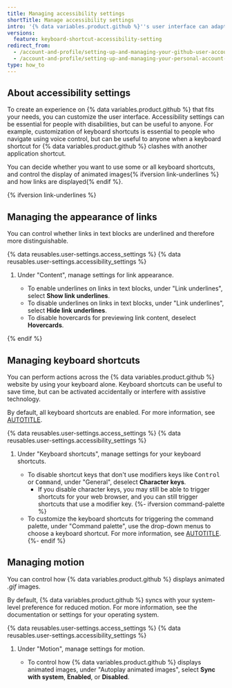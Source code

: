 ```yaml
---
title: Managing accessibility settings
shortTitle: Manage accessibility settings
intro: '{% data variables.product.github %}''s user interface can adapt to your vision, hearing, motor, cognitive, or learning needs.'
versions:
  feature: keyboard-shortcut-accessibility-setting
redirect_from:
  - /account-and-profile/setting-up-and-managing-your-github-user-account/managing-user-account-settings/managing-accessibility-settings
  - /account-and-profile/setting-up-and-managing-your-personal-account-on-github/managing-personal-account-settings/managing-accessibility-settings
type: how_to
---
```


## About accessibility settings

To create an experience on {% data variables.product.github %} that fits your needs, you can customize the user interface. Accessibility settings can be essential for people with disabilities, but can be useful to anyone. For example, customization of keyboard shortcuts is essential to people who navigate using voice control, but can be useful to anyone when a keyboard shortcut for {% data variables.product.github %} clashes with another application shortcut.

You can decide whether you want to use some or all keyboard shortcuts, and control the display of animated images{% ifversion link-underlines %} and how links are displayed{% endif %}.

{% ifversion link-underlines %}

## Managing the appearance of links

You can control whether links in text blocks are underlined and therefore more distinguishable.

{% data reusables.user-settings.access_settings %}
{% data reusables.user-settings.accessibility_settings %}
1. Under "Content", manage settings for link appearance.

    * To enable underlines on links in text blocks, under "Link underlines", select **Show link underlines**.
    * To disable underlines on links in text blocks, under "Link underlines", select **Hide link underlines**.
    * To disable hovercards for previewing link content, deselect **Hovercards**.

{% endif %}

## Managing keyboard shortcuts

You can perform actions across the {% data variables.product.github %} website by using your keyboard alone. Keyboard shortcuts can be useful to save time, but can be activated accidentally or interfere with assistive technology.

By default, all keyboard shortcuts are enabled. For more information, see [AUTOTITLE](/get-started/accessibility/keyboard-shortcuts).

{% data reusables.user-settings.access_settings %}
{% data reusables.user-settings.accessibility_settings %}
1. Under "Keyboard shortcuts", manage settings for your keyboard shortcuts.

   * To disable shortcut keys that don't use modifiers keys like <kbd>Control</kbd> or <kbd>Command</kbd>, under "General", deselect **Character keys**.
     * If you disable character keys, you may still be able to trigger shortcuts for your web browser, and you can still trigger shortcuts that use a modifier key.
   {%- ifversion command-palette %}
   * To customize the keyboard shortcuts for triggering the command palette, under "Command palette", use the drop-down menus to choose a keyboard shortcut. For more information, see [AUTOTITLE](/get-started/accessibility/github-command-palette).
   {%- endif %}

## Managing motion

You can control how {% data variables.product.github %} displays animated _.gif_ images.

By default, {% data variables.product.github %} syncs with your system-level preference for reduced motion. For more information, see the documentation or settings for your operating system.

{% data reusables.user-settings.access_settings %}
{% data reusables.user-settings.accessibility_settings %}
1. Under "Motion", manage settings for motion.

   * To control how {% data variables.product.github %} displays animated images, under "Autoplay animated images", select **Sync with system**, **Enabled**, or **Disabled**.
